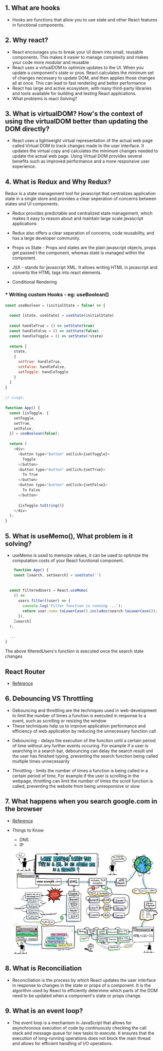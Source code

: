 ## 1. What are hooks 
 * Hooks are functions that allow you to use state and other React features in functional components.

## 2. Why react? 
  * React encourages you to break your UI down into small, reusable components. This makes it easier to manage complexity and makes your code more modular and reusable
  * React uses a virtualDOM to optimize updates to the UI. When you update a component's state or pros. React calculates the minimum set of changes necessary to update DOM, and then applies those changes all at once. This can lead to fast rendering and better performance
  * React has large and active ecosystem, with many third-party libraries and tools available for building and testing React applications.
  * What problems is react Solving?

## 3. What is virtualDOM? How's the context of using the virtualDOM better than updating the DOM directly?
  * React uses a lightweight virtual representation of the actual web page called Virtual DOM to track changes made to the user interface. It updates the virtual copy and calculates the minimum changes needed to update the actual web page. Using Virtual DOM provides several benefits such as improved performance and a more responsive user experience.

## 4. What is Redux and Why Redux?
  Redux is a state management tool for javascript that centralizes application state in a single store and provides a clear seperation of concerns between states and UI components.
  * Redux provides predictable and centralized state management, which makes it easy to reason about and maintain large scale javascript applications
  * Redux also offers a clear seperation of concerns, code reusability, and has a large developer community.

* Props vs State - Props and states are the plain javascript objects, props get passed t the component, whereas state is managed within the component.

* JSX - stands for javascript XML. It allows writing HTML in javascript and converts the HTML tags into react elements.

* Conditional Rendering

### * Writing custom Hooks - eg: useBoolean()

```javascript
const useBoolean = (initialState = false) => {

  const [state, useState] = useState(initialState)

  const handleTrue = () => setState(true)
  const handleFalse = () => setState(false)
  const handleToggle = () => setState(!state)

  return [
    state, 
    {
      setTrue: handleTrue,
      setFalse: handleFalse,
      setToggle: handleToggle 
    }
  ]
}

// usage:

function App() {
  const [isToggle, {
    setToggle,
    setTrue,
    setFalse,
  }] = useBoolean(false);

  return (
    <div>
      <button type="button" onClick={setToggle}>
        Toggle
      </button>
      <button type="button" onClick={setTrue}>
        To True
      </button>
      <button type="button" onClick={setFalse}>
        To False
      </button>

      {isToggle.toString()}
    </div>
  );
}

 ```
## 5. What is useMemo(), What problem is it solving? 
  - useMemo is used to memoize values, it can be used to optimize the computation costs of your React fucntional component.

```javascript
    function App() {
    const [search, setSearch] = useState('')
  

  const filteredUsers = React.useMemo(
    () =>
      users.filter((user) => {
        console.log('Filter function is running ...');
        return user.name.toLowerCase().includes(search.toLowerCase());
      }),
    [search]
  );

  ...
}
```
  The above filteredUsers's function is executed once the search state changes

## React Router
  - [Reference](https://teachingbee.in/how-to-use-routing-in-react-js/)

## 6. Debouncing VS Throttling
  - Debouncing and throttling are the techniques used in web-development to limit the number of times a function is executed in response to a event, such as scrolling or resizing the window
  - These techniques help us to improve application performance and efficiency of web application by reducing the unnecessary function call

  * Debouncing - delays the execution of the funciton until a certain period of time without any further events occuring.
  For example if a user is searching in a search bar, debouncing can delay the search result unil the user has finished typing, preventing the search function being called multiple times unnecessarily

  * Throttling - limits the number of times a function is being called in a certain period of time, 
  For example if the user is scrolling in the webpage, throttling can limit the number of times the scroll function is called, preventing the website from being unresponsive or slow  

  ## 7. What happens when you search google.com in the browser
   - [Reference](https://medium.com/@maneesa/what-happens-when-you-type-an-url-in-the-browser-and-press-enter-bb0aa2449c1a)
   - Things to Know
      - DNS
      - IP

      ![This Happens!](./EgBWI0GWAAAeYhA.jpeg)
      
## 8. What is Reconciliation   
  -  Reconciliation is the process by which React updates the user interface in response to changes in the state or props of a component. It is
     the algorithm used by React to efficiently determine which parts of the DOM need to be updated when a component's state or props change.

## 9. What is an event loop?
   -  The event loop is a mechanism in JavaScript that allows for asynchronous execution of code by continuously checking the call stack and 
    message queue for new tasks to execute. It ensures that the execution of long-running operations does not block the main thread and allows 
    for efficient handling of I/O operations.